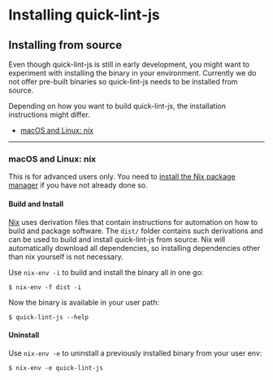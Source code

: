 # Installing quick-lint-js

## Installing from source

Even though quick-lint-js is still in early development, you might want to
experiment with installing the binary in your environment. Currently we do not
offer pre-built binaries so quick-lint-js needs to be installed from source.

Depending on how you want to build quick-lint-js, the installation instructions
might differ.

* [macOS and Linux: nix](#macos-and-linux-nix)

---

### macOS and Linux: nix

This is for advanced users only. You need to
[install the Nix package manager](https://nixos.org/download.html) if you have
not already done so.

#### Build and Install

[Nix][] uses derivation files that contain instructions for automation on how
to build and package software. The `dist/` folder contains such derivations and
can be used to build and install quick-lint-js from source. Nix will automatically
download all dependencies, so installing dependencies other than nix yourself is
not necessary.

Use `nix-env -i` to build and install the binary all in one go:

    $ nix-env -f dist -i

Now the binary is available in your user path:

    $ quick-lint-js --help

#### Uninstall

Use `nix-env -e` to uninstall a previously installed binary from your user env:

    $ nix-env -e quick-lint-js

[Nix]: https://nixos.org/features.html
